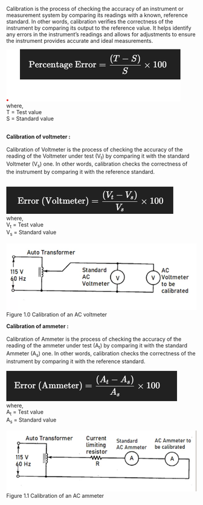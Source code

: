 Calibration is the process of checking the accuracy of an instrument or measurement system by comparing its readings with a known, reference standard. In other words, calibration verifies the correctness of the instrument by comparing its output to the reference value. It helps identify any errors in the instrument’s readings and allows for adjustments to ensure the instrument provides accurate and ideal measurements.


<img src="Eq1.png"><br>
where, <br>
T = Test value <br>
S = Standard value <br><br>

<b>Calibration of voltmeter :</b><br><br>
Calibration of Voltmeter is the process of checking the accuracy of the reading of the Voltmeter under test (V<sub>t</sub>) by comparing it with the standard Voltmeter (V<sub>s</sub>) one. In other words, calibration checks the correctness of the instrument by comparing it with the reference standard. <br><br>

<img src="Eq2.png"><br>
where, <br>
V<sub>t</sub> = Test value <br>
V<sub>s</sub> = Standard value<br><br>
<img src="Vol.png"><br>
Figure 1.0 Calibration of an AC voltmeter

<b>Calibration of ammeter :</b><br><br>
Calibration of Ammeter is the process of checking the accuracy of the reading of the ammeter under test (A<sub>t</sub>) by comparing it with the standard Ammeter (A<sub>s</sub>) one. In other words, calibration checks the correctness of the instrument by comparing it with the reference standard. <br><br>
<img src="Eq3.png"><br>
where,<br>
A<sub>t</sub> = Test value <br>
A<sub>s</sub> = Standard value<br><br>
<img src="Amm.png"><br>
Figure 1.1 Calibration of an AC ammeter








 
  
